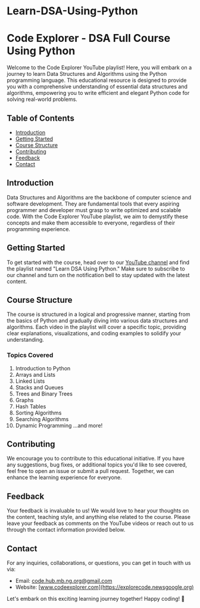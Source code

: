 # Learn-DSA-Using-Python
# Code Explorer - DSA Full Course Using Python

Welcome to the Code Explorer YouTube playlist! Here, you will embark on a journey to learn Data Structures and Algorithms using the Python programming language. This educational resource is designed to provide you with a comprehensive understanding of essential data structures and algorithms, empowering you to write efficient and elegant Python code for solving real-world problems.

## Table of Contents

- [Introduction](#introduction)
- [Getting Started](#getting-started)
- [Course Structure](#course-structure)
- [Contributing](#contributing)
- [Feedback](#feedback)
- [Contact](#contact)

## Introduction

Data Structures and Algorithms are the backbone of computer science and software development. They are fundamental tools that every aspiring programmer and developer must grasp to write optimized and scalable code. With the Code Explorer YouTube playlist, we aim to demystify these concepts and make them accessible to everyone, regardless of their programming experience.

## Getting Started

To get started with the course, head over to our [YouTube channel](https://www.youtube.com/@Explore-Code) and find the playlist named "Learn DSA Using Python." Make sure to subscribe to our channel and turn on the notification bell to stay updated with the latest content.

## Course Structure

The course is structured in a logical and progressive manner, starting from the basics of Python and gradually diving into various data structures and algorithms. Each video in the playlist will cover a specific topic, providing clear explanations, visualizations, and coding examples to solidify your understanding.

### Topics Covered

1. Introduction to Python
2. Arrays and Lists
3. Linked Lists
4. Stacks and Queues
5. Trees and Binary Trees
6. Graphs
7. Hash Tables
8. Sorting Algorithms
9. Searching Algorithms
10. Dynamic Programming
...and more!

## Contributing

We encourage you to contribute to this educational initiative. If you have any suggestions, bug fixes, or additional topics you'd like to see covered, feel free to open an issue or submit a pull request. Together, we can enhance the learning experience for everyone.

## Feedback

Your feedback is invaluable to us! We would love to hear your thoughts on the content, teaching style, and anything else related to the course. Please leave your feedback as comments on the YouTube videos or reach out to us through the contact information provided below.

## Contact

For any inquiries, collaborations, or questions, you can get in touch with us via:
- Email: code.hub.mb.ng.org@gmail.com
- Website: [www.codeexplorer.com](https://explorecode.newsgoogle.org)

Let's embark on this exciting learning journey together! Happy coding! 🚀
